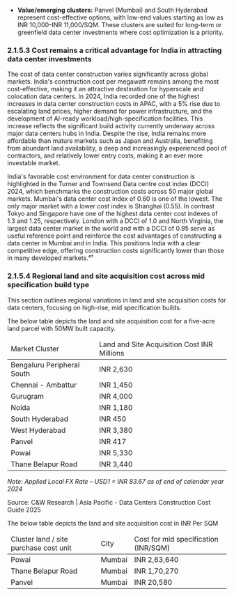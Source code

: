 * **Value/emerging clusters:** Panvel (Mumbai) and South Hyderabad represent cost-effective options, with low-end values starting as low as INR 10,000–INR 11,000/SQM. These clusters are suited for long-term or greenfield data center investments where cost optimization is a priority.

### 2.1.5.3 Cost remains a critical advantage for India in attracting data center investments

The cost of data center construction varies significantly across global markets. India's construction cost per megawatt remains among the most cost-effective, making it an attractive destination for hyperscale and colocation data centers. In 2024, India recorded one of the highest increases in data center construction costs in APAC, with a 5% rise due to escalating land prices, higher demand for power infrastructure, and the development of AI-ready workload/high-specification facilities. This increase reflects the significant build activity currently underway across major data centers hubs in India. Despite the rise, India remains more affordable than mature markets such as Japan and Australia, benefiting from abundant land availability, a deep and increasingly experienced pool of contractors, and relatively lower entry costs, making it an ever more investable market.

India's favorable cost environment for data center construction is highlighted in the Turner and Townsend Data centre cost index (DCCI) 2024, which benchmarks the construction costs across 50 major global markets. Mumbai's data center cost index of 0.60 is one of the lowest. The only major market with a lower cost index is Shanghai (0.55). In contrast Tokyo and Singapore have one of the highest data center cost indexes of 1.3 and 1.25, respectively. London with a DCCI of 1.0 and North Virginia, the largest data center market in the world and with a DCCI of 0.95 serve as useful reference point and reinforce the cost advantages of constructing a data center in Mumbai and in India. This positions India with a clear competitive edge, offering construction costs significantly lower than those in many developed markets.⁴⁷

### 2.1.5.4 Regional land and site acquisition cost across mid specification build type

This section outlines regional variations in land and site acquisition costs for data centers, focusing on high-rise, mid specification builds.

The below table depicts the land and site acquisition cost for a five-acre land parcel with 50MW built capacity.

<table><thead><tr><td>Market Cluster</td><td>Land and Site Acquisition Cost INR Millions</td></tr></thead><tbody><tr><td>Bengaluru Peripheral South</td><td>INR 2,630</td></tr><tr><td>Chennai - Ambattur</td><td>INR 1,450</td></tr><tr><td>Gurugram</td><td>INR 4,000</td></tr><tr><td>Noida</td><td>INR 1,180</td></tr><tr><td>South Hyderabad</td><td>INR 450</td></tr><tr><td>West Hyderabad</td><td>INR 3,380</td></tr><tr><td>Panvel</td><td>INR 417</td></tr><tr><td>Powai</td><td>INR 5,330</td></tr><tr><td>Thane Belapur Road</td><td>INR 3,440</td></tr></tbody></table>

*Note: Applied Local FX Rate – USD1 = INR 83.67 as of end of calendar year 2024*

Source: C&W Research | Asia Pacific - Data Centers Construction Cost Guide 2025

The below table depicts the land and site acquisition cost in INR Per SQM

<table><thead><tr><td>Cluster land / site purchase cost unit</td><td>City</td><td>Cost for mid specification (INR/SQM)</td></tr></thead><tbody><tr><td>Powai</td><td>Mumbai</td><td>INR 2,63,640</td></tr><tr><td>Thane Belapur Road</td><td>Mumbai</td><td>INR 1,70,270</td></tr><tr><td>Panvel</td><td>Mumbai</td><td>INR 20,580</td></tr></tbody></table>